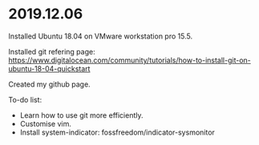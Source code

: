 # 2019.12.06 
Installed Ubuntu 18.04 on VMware workstation pro 15.5.

Installed git refering page: https://www.digitalocean.com/community/tutorials/how-to-install-git-on-ubuntu-18-04-quickstart

Created my github page. 

To-do list:
- Learn how to use git more efficiently.
- Customise vim.
- Install system-indicator: fossfreedom/indicator-sysmonitor

